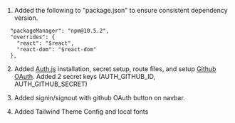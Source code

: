 1. Added the following to "package.json" to ensure consistent dependency version.

```
  "packageManager": "npm@10.5.2",
  "overrides": {
    "react": "$react",
    "react-dom": "$react-dom"
  },
```

2. Added [Auth.js](https://authjs.dev/getting-started/installation) installation, secret setup, route files, and setup [Github OAuth](https://authjs.dev/getting-started/providers/github). Added 2 secret keys (AUTH_GITHUB_ID, AUTH_GITHUB_SECRET)

3. Added signin/signout with github OAuth button on navbar.

4. Added Tailwind Theme Config and local fonts

